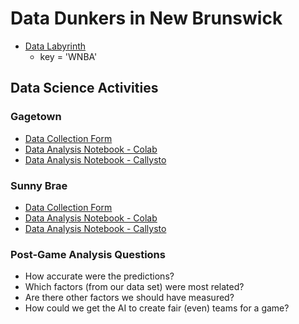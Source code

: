 # Data Dunkers in New Brunswick

* [Data Labyrinth](https://labyrinth.datadunkers.ca/mini-basketball/)
  * key = 'WNBA'

## Data Science Activities

### Gagetown

* [Data Collection Form](https://docs.google.com/forms/d/e/1FAIpQLScz5N2rI8cuERdZjOAUu5viXxpOPRtpmneTg70rIq5GgPKb6A/viewform)
* [Data Analysis Notebook - Colab](https://colab.research.google.com/drive/1hdBndnEdNLem0R52ViTifixiE5KqZYg9)
* [Data Analysis Notebook - Callysto](https://hub.callysto.ca/jupyter/hub/user-redirect/git-pull?repo=https%3A%2F%2Fgithub.com%2FData-Dunkers%2Fnotebooks&branch=main&subPath=Data_Dunkers_Detailed_Form_Analysis_Gagetown.ipynb&depth=1)

### Sunny Brae

* [Data Collection Form](https://docs.google.com/forms/d/e/1FAIpQLSfgE6b3uxF6ScGNnttq47x8urR2DWUOwukSLlCJtM2MopBB3w/viewform)
* [Data Analysis Notebook - Colab](https://colab.research.google.com/drive/1SOGJXNC8R4bhqcWLoO4vum6lOZET4hcj)
* [Data Analysis Notebook - Callysto](https://hub.callysto.ca/jupyter/hub/user-redirect/git-pull?repo=https%3A%2F%2Fgithub.com%2FData-Dunkers%2Fnotebooks&branch=main&subPath=Data_Dunkers_Detailed_Form_Analysis_Sunny_Brae.ipynb&depth=1)

### Post-Game Analysis Questions

* How accurate were the predictions?
* Which factors (from our data set) were most related?
* Are there other factors we should have measured?
* How could we get the AI to create fair (even) teams for a game?
